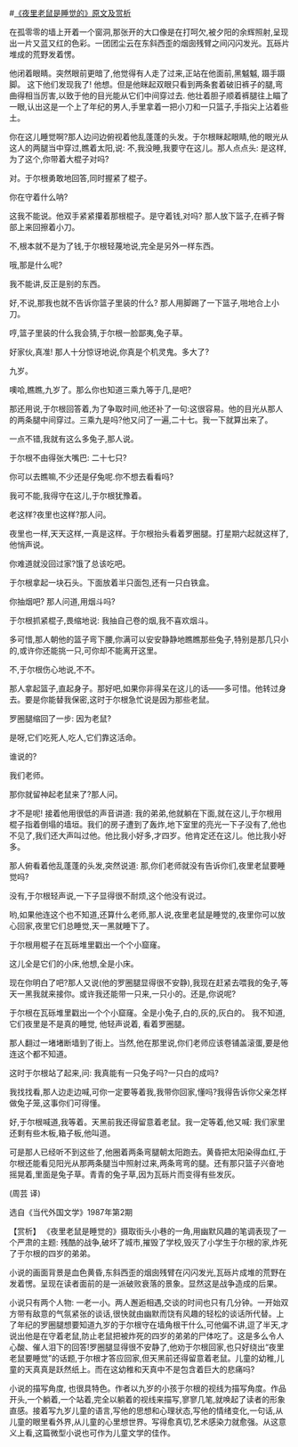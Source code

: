 #[《夜里老鼠是睡觉的》原文及赏析](https://www.vrrw.net/wx/15529.html)

在孤零零的墙上开着一个窗洞,那张开的大口像是在打呵欠,被夕阳的余辉照射,呈现出一片又蓝又红的色彩。一团团尘云在东斜西歪的烟囱残臂之间闪闪发光。瓦砾片堆成的荒野发着愣。

他闭着眼睛。突然眼前更暗了,他觉得有人走了过来,正站在他面前,黑魆魆, 蹑手蹑脚。 这下他们发现我了! 他想。但是他眯起双眼只看到两条套着破旧裤子的腿,弯曲得相当厉害,以致于他的目光能从它们中间穿过去. 他壮着胆子顺着裤腿往上瞄了一眼,认出这是一个上了年纪的男人,手里拿着一把小刀和一只篮子,手指尖上沾着些土。

你在这儿睡觉啊?那人边问边俯视着他乱蓬蓬的头发。于尔根眯起眼睛,他的眼光从这人的两腿当中穿过,瞧着太阳,说: 不,我没睡,我要守在这儿。那人点点头: 是这样,为了这个,你带着大棍子对吗?

对。于尔根勇敢地回答,同时握紧了棍子。

你在守着什么呐?

这我不能说。他双手紧紧攥着那根棍子。是守着钱,对吗? 那人放下篮子,在裤子臀部上来回擦着小刀。

不,根本就不是为了钱,于尔根轻蔑地说,完全是另外一样东西。

哦,那是什么呢?

我不能讲,反正是别的东西。

好,不说,那我也就不告诉你篮子里装的什么? 那人用脚踢了一下篮子,啪地合上小刀。

哼,篮子里装的什么我会猜,于尔根一脸鄙夷,兔子草。

好家伙,真准! 那人十分惊讶地说,你真是个机灵鬼。多大了?

九岁。

噢哈,瞧瞧,九岁了。那么你也知道三乘九等于几,是吧?

那还用说,于尔根回答着,为了争取时间,他还补了一句:这很容易。他的目光从那人的两条腿中间穿过。三乘九是吗?他又问了一遍,二十七。我一下就算出来了。

一点不错,我就有这么多兔子,那人说。

于尔根不由得张大嘴巴: 二十七只?

你可以去瞧嘛,不少还是仔兔呢.你不想去看看吗?

我可不能,我得守在这儿,于尔根犹豫着。

老这样?夜里也这样?那人问。

夜里也一样,天天这样,一真是这样。于尔根抬头看着罗圈腿。打星期六起就这样了,他悄声说。

你难道就没回过家?饿了总该吃吧。

于尔根拿起一块石头。下面放着半只面包,还有一只白铁盒。

你抽烟吧? 那人问道,用烟斗吗?

于尔根抓紧棍子,畏缩地说: 我抽自己卷的烟,我不喜欢烟斗。

多可惜,那人朝他的篮子弯下腰,你满可以安安静静地瞧瞧那些兔子,特别是那几只小的,或许你还能挑一只,可你却不能离开这里。

不,于尔根伤心地说,不不。

那人拿起篮子,直起身子。那好吧,如果你非得呆在这儿的话——多可惜。他转过身去。要是你能替我保密,这时于尔根急忙说是因为那些老鼠。

罗圈腿缩回了一步: 因为老鼠?

是呀,它们吃死人,吃人,它们靠这活命。

谁说的?

我们老师。

那你就留神起老鼠来了?那人问。

才不是呢! 接着他用很低的声音讲道: 我的弟弟,他就躺在下面,就在这儿,于尔根用棍子指着倒塌的墙垣。我们的房子遭到了轰炸,地下室里的亮光一下子没有了,他也不见了,我们还大声叫过他。他比我小好多,才四岁。他肯定还在这儿。他比我小好多。

那人俯看着他乱蓬蓬的头发,突然说道: 那,你们老师就没有告诉你们,夜里老鼠要睡觉吗?

没有,于尔根轻声说,一下子显得很不耐烦,这个他没有说过。

哟,如果他连这个也不知道,还算什么老师,那人说,夜里老鼠是睡觉的,夜里你可以放心回家,夜里它们总睡觉,天一黑就睡下了。

于尔根用棍子在瓦砾堆里戳出一个个小窟窿。

这儿全是它们的小床,他想,全是小床。

现在你明白了吧?那人又说(他的罗圈腿显得很不安静),我现在赶紧去喂我的兔子,等天一黑我就来接你。或许我还能带一只来,一只小的。还是,你说呢?

于尔根在瓦砾堆里戳出一个个小窟窿。全是小兔子,白的,灰的,灰白的。 我不知道, 它们夜里是不是真的睡觉, 他轻声说着, 看着罗圈腿。

那人翻过一堵堵断墙到了街上。当然,他在那里说,你们老师应该卷铺盖滚蛋,要是他连这个都不知道。

这时于尔根站了起来,问: 我真能有一只兔子吗?一只白的成吗?

我找找看,那人边走边喊,可你一定要等着我,我带你回家,懂吗?我得告诉你父亲怎样做兔子笼,这事你们可得懂。

好,于尔根喊道,我等着。天黑前我还得留意着老鼠。我一定等着,他又喊: 我们家里还剩有些木板,箱子板,他叫道。

可是那人已经听不到这些了,他圈着两条弯腿朝太阳跑去。黄昏把太阳染得血红,于尔根还能看见阳光从那两条腿当中照射过来,两条弯弯的腿。还有那只篮子兴奋地摇晃着,里面是兔子草。青青的兔子草,因为瓦砾片而变得有些发灰。

(周芸 译)

选自《当代外国文学》1987年第2期



【赏析】 《夜里老鼠是睡觉的》摄取街头小巷的一角,用幽默风趣的笔调表现了一个严肃的主题: 残酷的战争,破坏了城市,摧毁了学校,毁灭了小学生于尔根的家,炸死了于尔根的四岁的弟弟。

小说的画面背景是血色黄昏,东斜西歪的烟囱残臂在闪闪发光,瓦砾片成堆的荒野在发着愣。呈现在读者面前的是一派破败衰落的景象。显然这是战争造成的后果。

小说只有两个人物: 一老一小。两人邂逅相遇,交谈的时间也只有几分钟。一开始双方带有敌意的气氛紧张的谈话,很快就由幽默而饶有风趣的轻松的谈话所代替。上了年纪的罗圈腿想要知道九岁的于尔根守在墙角根干什么,可他偏不讲,逗了半天,才说出他是在守着老鼠,防止老鼠把被炸死的四岁的弟弟的尸体吃了。这是多么令人心酸、催人泪下的回答!罗圈腿显得很不安静了,他劝于尔根回家,也只好绕出“夜里老鼠要睡觉”的话题,于尔根才答应回家,但天黑前还得留意着老鼠。儿童的幼稚,儿童的天真真是跃然纸上。而在这幼稚和天真中不是包含着巨大的悲痛吗?

小说的描写角度, 也很具特色。作者以九岁的小孩于尔根的视线为描写角度。作品开头,一个躺着,一个站着,完全以躺着的视线来描写,寥寥几笔,就唤起了读者的形象直感。接着写九岁儿童的语言,写他的思想和心理状态,写他的情绪变化,一句话,从儿童的眼里看外界,从儿童的心里想世界。写得愈真切,艺术感染力就愈强。从这意义上看,这篇微型小说也可作为儿童文学的佳作。


